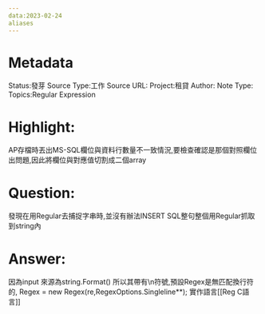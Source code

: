 ```yaml
---
data:2023-02-24
aliases
---
```

# Metadata
Status:發芽
Source Type:工作
Source URL:
Project:租貸
Author:
Note Type:
Topics:Regular Expression

# Highlight:
AP存檔時丟出MS-SQL欄位與資料行數量不一致情況,要檢查確認是那個對照欄位出問題,因此將欄位與對應值切割成二個array
# Question:
發現在用Regular去捕捉字串時,並沒有辦法INSERT SQL整句整個用Regular抓取到string內
# Answer:
因為input 來源為string.Format() 所以其帶有\n符號,預設Regex是無匹配換行符的,
Regex = new Regex(re,RegexOptions.Singleline**);
實作語言[[Reg C語言]]
